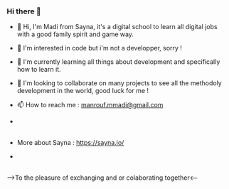### Hi there 👋

- 👋 Hi, I'm Madi from Sayna, it's a digital school to learn all digital jobs with a good family spirit and game way.
- 👀 I'm interested in code but i'm not a developper, sorry !
- 🌱 I'm currently learning all things about development and specifically how to learn it.
- 🌺 I'm looking to collaborate on many projects to see all the methodoly development in the world, good luck for me !
- 📫 How to reach me : manrouf.mmadi@gmail.com

- <br><br>
- More about Sayna : https://sayna.io/<br>
- <br><br>

-->To the pleasure of exchanging and or colaborating together<--
